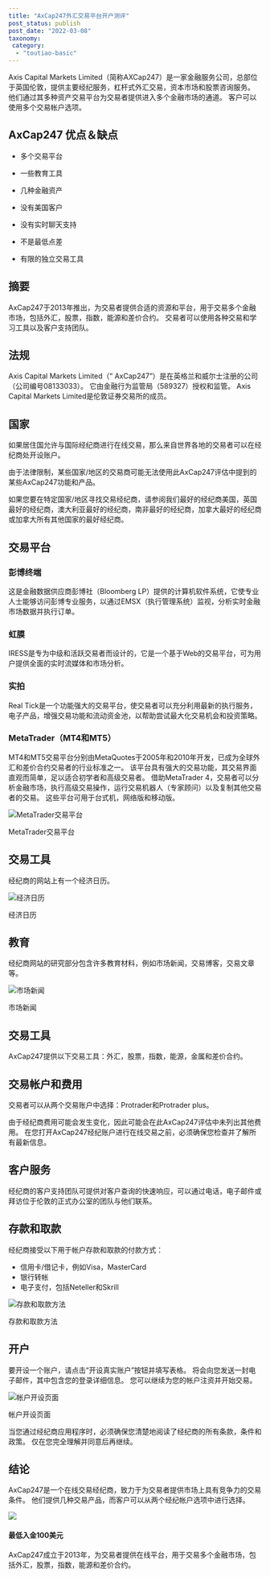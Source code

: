 ```yaml
---
title: "AxCap247外汇交易平台开户测评"
post_status: publish
post_date: "2022-03-08"
taxonomy:
 category: 
  - "toutiao-basic"
---
```


Axis Capital Markets Limited（简称AXCap247）是一家金融服务公司，总部位于英国伦敦，提供主要经纪服务，杠杆式外汇交易，资本市场和股票咨询服务。 他们通过其多种资产交易平台为交易者提供进入多个金融市场的通道。 客户可以使用多个交易帐户选项。

## AxCap247 优点＆缺点

- 多个交易平台

- 一些教育工具

- 几种金融资产

- 没有美国客户

- 没有实时聊天支持

- 不是最低点差

- 有限的独立交易工具


## 摘要

AxCap247于2013年推出，为交易者提供合适的资源和平台，用于交易多个金融市场，包括外汇，股票，指数，能源和差价合约。 交易者可以使用各种交易和学习工具以及客户支持团队。

## 法规

Axis Capital Markets Limited（“ AxCap247”）是在英格兰和威尔士注册的公司（公司编号08133033）。 它由金融行为监管局（589327）授权和监管。 Axis Capital Markets Limited是伦敦证券交易所的成员。

## 国家

如果居住国允许与国际经纪商进行在线交易，那么来自世界各地的交易者可以在经纪商处开设账户。

由于法律限制，某些国家/地区的交易商可能无法使用此AxCap247评估中提到的某些AxCap247功能和产品。

如果您要在特定国家/地区寻找交易经纪商，请参阅我们最好的经纪商美国，英国最好的经纪商，澳大利亚最好的经纪商，南非最好的经纪商，加拿大最好的经纪商或加拿大所有其他国家的最好经纪商。

## 交易平台

### 彭博终端

这是金融数据供应商彭博社（Bloomberg LP）提供的计算机软件系统，它使专业人士能够访问彭博专业服务，以通过EMSX（执行管理系统）监视，分析实时金融市场数据并执行订单。

### 虹膜

IRESS是专为中级和活跃交易者而设计的，它是一个基于Web的交易平台，可为用户提供全面的实时流媒体和市场分析。

### 实拍

Real Tick是一个功能强大的交易平台，使交易者可以充分利用最新的执行服务，电子产品，增强交易功能和流动资金池，以帮助尝试最大化交易机会和投资策略。

### MetaTrader（MT4和MT5）

MT4和MT5交易平台分别由MetaQuotes于2005年和2010年开发，已成为全球外汇和差价合约交易者的行业标准之一。 该平台具有强大的交易功能，其交易界面直观而简单，足以适合初学者和高级交易者。 借助MetaTrader 4，交易者可以分析金融市场，执行高级交易操作，运行交易机器人（专家顾问）以及复制其他交易者的交易。 这些平台可用于台式机，网络版和移动版。

![MetaTrader交易平台](https://cdn.fendou.la/funstoutiao/2020/11/AxCap247-Review-MetaTrader-Trading-Platforms.jpg "MetaTrader交易平台")

MetaTrader交易平台

## 交易工具

经纪商的网站上有一个经济日历。

![经济日历](https://cdn.fendou.la/funstoutiao/2020/11/AxCap247-Review-Economic-Calendar.jpg "经济日历")

经济日历

## 教育

经纪商网站的研究部分包含许多教育材料，例如市场新闻，交易博客，交易文章等。

![市场新闻](https://cdn.fendou.la/funstoutiao/2020/11/AxCap247-Review-News-1024x301.jpg "市场新闻")

市场新闻

## 交易工具

AxCap247提供以下交易工具：外汇，股票，指数，能源，金属和差价合约。

## 交易帐户和费用

交易者可以从两个交易账户中选择：Protrader和Protrader plus。

由于经纪商费用可能会发生变化，因此可能会在此AxCap247评估中未列出其他费用。 在您打开AxCap247经纪账户进行在线交易之前，必须确保您检查并了解所有最新信息。

## 客户服务

经纪商的客户支持团队可提供对客户查询的快速响应，可以通过电话，电子邮件或拜访位于伦敦的正式办公室的团队与他们联系。

## 存款和取款

经纪商接受以下用于帐户存款和取款的付款方式：

- 信用卡/借记卡，例如Visa，MasterCard
- 银行转帐
- 电子支付，包括Neteller和Skrill

![存款和取款方法](https://cdn.fendou.la/funstoutiao/2020/11/AxCap247-Review-Deposit-and-Withdrawal-Methods.jpg "存款和取款方法")

存款和取款方法

## 开户

要开设一个账户，请点击“开设真实账户”按钮并填写表格。 将会向您发送一封电子邮件，其中包含您的登录详细信息。 您可以继续为您的帐户注资并开始交易。

![帐户开设页面](https://cdn.fendou.la/funstoutiao/2020/11/AxCap247-Review-Account-Opening-Page-256x1024.jpg "帐户开设页面")

帐户开设页面

当您通过经纪商应用程序时，必须确保您清楚地阅读了经纪商的所有条款，条件和政策。 仅在您完全理解并同意后再继续。

## 结论

AxCap247是一个在线交易经纪商，致力于为交易者提供市场上具有竞争力的交易条件。 他们提供几种交易产品，而客户可以从两个经纪帐户选项中进行选择。

![](https://cdn.fendou.la/funstoutiao/2020/11/AxCap247-Logo.png)

#### 最低入金100美元

AxCap247成立于2013年，为交易者提供在线平台，用于交易多个金融市场，包括外汇，股票，指数，能源和差价合约。
